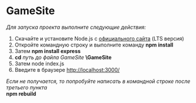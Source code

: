# GameSite

*Для запуска проекта выполните следующие действия:*
1. Скачайте и установите Node.js с [официального сайта](https://nodejs.org/en/) (LTS версия)
2. Откройте командную строку и выполните команду **npm install**  
3. Затем **npm install express**  
4. **cd** *путь до файла GameSite* **\GameSite**
5. Затем node index.js
6. Введите в браузере [http://localhost:3000/](http://localhost:3000/)



*Если не получается, то  попробуйте написать в командной строке после третьего пункта*  
**npm rebuild**  

